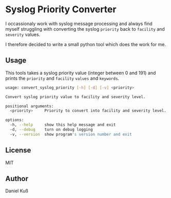 # Syslog Priority Converter

I occassionaly work with syslog message processing and always find myself
struggling with converting the syslog `priority` back to `facility` and
`severity` values.

I therefore decided to write a small python tool which does the work for me.

## Usage

This tools takes a syslog priority value (integer between 0 and 191) and
prints the `priority` and `facility` `values` and `keywords`.

~~~bash
usage: convert_syslog_priority [-h] [-d] [-v] <priority>

Convert syslog priority value to facility and severity level.

positional arguments:
  <priority>     Priority to convert into facility and severity level.

options:
  -h, --help     show this help message and exit
  -d, --debug    turn on debug logging
  -v, --version  show program's version number and exit
~~~

## License

MIT

## Author

Daniel Kuß
